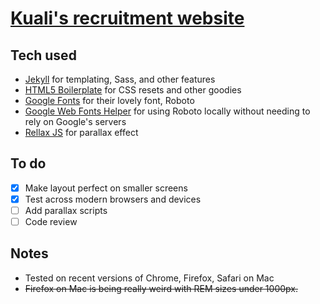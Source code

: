 # [Kuali's recruitment website](https://edelstone.github.io/kuali-jobs/)

## Tech used

- [Jekyll](https://jekyllrb.com/) for templating, Sass, and other features
- [HTML5 Boilerplate](https://html5boilerplate.com/) for CSS resets and other goodies
- [Google Fonts](https://fonts.google.com/) for their lovely font, Roboto
- [Google Web Fonts Helper](https://google-webfonts-helper.herokuapp.com/fonts) for using Roboto locally without needing to rely on Google's servers
- [Rellax JS](https://dixonandmoe.com/rellax/) for parallax effect

## To do

- [x] Make layout perfect on smaller screens
- [x] Test across modern browsers and devices
- [ ] Add parallax scripts
- [ ] Code review

## Notes

- Tested on recent versions of Chrome, Firefox, Safari on Mac
- ~~Firefox on Mac is being really weird with REM sizes under 1000px.~~
